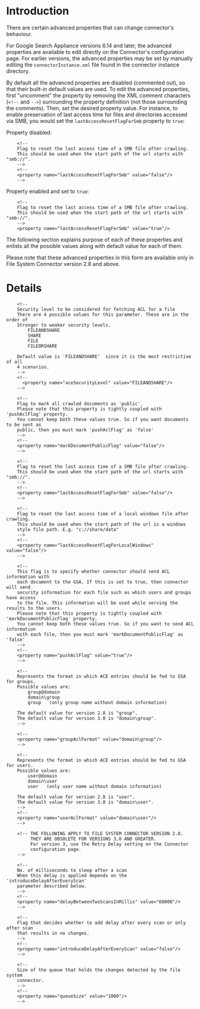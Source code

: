 # Introduction #
There are certain advanced properties that can change connector's behaviour.

For Google Search Appliance versions 6.14 and later, the advanced properties are available to edit directly on the Connector's configuration page.  For earlier versions, the advanced properties may be set by manually editing the `connectorInstance.xml` file found in the connector instance directory.

By default all the advanced properties are disabled (commented out), so that their built-in default values are used.  To edit the advanced properties, first "uncomment" the property by removing the XML comment characters (`<!--` and `-->`) surrounding the property definition (not those surrounding the comments).  Then, set the desired property value.  For instance, to enable preservation of last access time for files and directories accessed via SMB, you would set the `lastAccessResetFlagForSmb` property to `true`:

Property disabled:
```
    <!-- 
    Flag to reset the last access time of a SMB file after crawling.
    This should be used when the start path of the url starts with "smb://".
    -->
    <!--  
    <property name="lastAccessResetFlagForSmb" value="false"/>
    -->
```

Property enabled and set to `true`:
```
    <!-- 
    Flag to reset the last access time of a SMB file after crawling.
    This should be used when the start path of the url starts with "smb://".
    -->
    <property name="lastAccessResetFlagForSmb" value="true"/>
```


The following section explains purpose of each of these properties and enlists all the possible values along with default value for each of them.

Please note that these advanced properties in this form are available only in File System Connector version 2.8 and above.

# Details #
```
    <!--   
    Security level to be considered for fetching ACL for a file
    There are 4 possible values for this parameter. These are in the order of
    Stronger to weaker security levels.
        FILEANDSHARE
        SHARE 
        FILE
        FILEORSHARE

    Default value is 'FILEANDSHARE'  since it is the most restrictive of all
    4 scenarios.
    -->
    <!--
      <property name="aceSecurityLevel" value="FILEANDSHARE"/>
    -->
    
    <!-- 
    Flag to mark all crawled documents as 'public'.
    Please note that this property is tightly coupled with 'pushAclFlag' property.
    You cannot keep both these values true. So if you want documents to be sent as
    public, then you must mark 'pushAclFlag' as 'false' 
    -->
    <!--
    <property name="markDocumentPublicFlag" value="false"/>
    -->
    
    <!-- 
    Flag to reset the last access time of a SMB file after crawling.
    This should be used when the start path of the url starts with "smb://".
    -->
    <!--  
    <property name="lastAccessResetFlagForSmb" value="false"/>
    -->
    
    <!-- 
    Flag to reset the last access time of a local windows file after crawling.
    This should be used when the start path of the url is a windows 
    style file path. E.g. "c://share/data"
    -->
    <!-- 
    <property name="lastAccessResetFlagForLocalWindows" value="false"/>
    -->
    
    <!-- 
    This flag is to specify whether connector should send ACL information with
    each document to the GSA. If this is set to true, then connector will send
    security information for each file such as which users and groups have access
    to the file. This information will be used while serving the results to the users.     
    Please note that this property is tightly coupled with  'markDocumentPublicFlag' property.
    You cannot keep both these values true. So if you want to send ACL information 
    with each file, then you must mark 'markDocumentPublicFlag' as 'false' 
    -->
    <!--
    <property name="pushAclFlag" value="true"/>
    -->

    <!-- 
    Represents the format in which ACE entries should be fed to GSA for groups.
    Possible values are:
        group@domain
        domain\group
        group   (only group name without domain information)

    The default value for version 2.8 is "group".
    The default value for version 3.0 is "domain\group".
    -->

    <!--
    <property name="groupAclFormat" value="domain\group"/>
    -->

    <!-- 
    Represents the format in which ACE entries should be fed to GSA for users.
    Possible values are:
        user@domain
        domain\user
        user   (only user name without domain information)

    The default value for version 2.8 is "user".
    The default value for version 3.0 is "domain\user".
    -->
    <!--
    <property name="userAclFormat" value="domain\user"/>
    -->

    <!-- THE FOLLOWING APPLY TO FILE SYSTEM CONNECTOR VERSION 2.8.
         THEY ARE OBSOLETE FOR VERSIONS 3.0 AND GREATER.
         For version 3, use the Retry Delay setting on the Connector
         configuration page.
    -->

    <!-- 
    No. of milliseconds to sleep after a scan
    When this delay is applied depends on the 'introduceDelayAfterEveryScan'
    parameter described below.
    -->
    <!--
    <property name="delayBetweenTwoScansInMillis" value="60000"/>
    -->
  
    <!-- 
    Flag that decides whether to add delay after every scan or only after scan
    that results in no changes. 
    -->
    <!--
    <property name="introduceDelayAfterEveryScan" value="false"/>
    -->

    <!-- 
    Size of the queue that holds the changes detected by the file system
    connector. 
    -->
    <!--
    <property name="queueSize" value="1000"/>
    -->
```